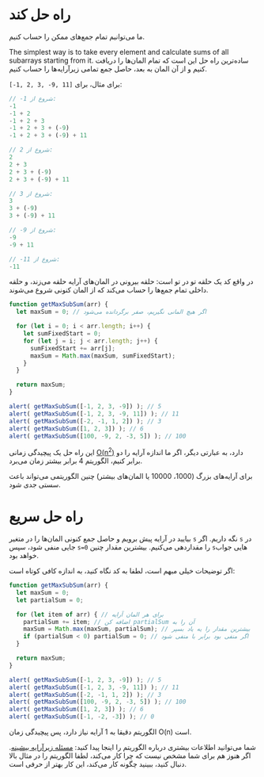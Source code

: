 # راه حل کند

ما می‌توانیم تمام جمع‌های ممکن را حساب کنیم.

The simplest way is to take every element and calculate sums of all subarrays starting from it.
ساده‌ترین راه حل این است که تمام المان‌ها را دریافت کنیم و از آن المان به بعد، حاصل جمع تمامی زیرآرایه‌ها را حساب کنیم.

برای مثال، برای `[11 ,9- ,3 ,2 ,1-]`:

```js no-beautify
// -1 شروع از:
-1
-1 + 2
-1 + 2 + 3
-1 + 2 + 3 + (-9)
-1 + 2 + 3 + (-9) + 11

// 2 شروع از:
2
2 + 3
2 + 3 + (-9)
2 + 3 + (-9) + 11

// 3 شروع از:
3
3 + (-9)
3 + (-9) + 11

// -9 شروع از:
-9
-9 + 11

// -11 شروع از:
-11
```

در واقع کد یک حلقه تو در تو است: حلقه بیرونی در المان‌های آرایه حلقه می‌زند، و حلقه داخلی تمام جمع‌ها را حساب می‌کند که از المان کنونی شروع می‌شوند.

```js run
function getMaxSubSum(arr) {
  let maxSum = 0; // اگر هیچ المانی نگیریم، صفر برگردانده می‌شود

  for (let i = 0; i < arr.length; i++) {
    let sumFixedStart = 0;
    for (let j = i; j < arr.length; j++) {
      sumFixedStart += arr[j];
      maxSum = Math.max(maxSum, sumFixedStart);
    }
  }

  return maxSum;
}

alert( getMaxSubSum([-1, 2, 3, -9]) ); // 5
alert( getMaxSubSum([-1, 2, 3, -9, 11]) ); // 11
alert( getMaxSubSum([-2, -1, 1, 2]) ); // 3
alert( getMaxSubSum([1, 2, 3]) ); // 6
alert( getMaxSubSum([100, -9, 2, -3, 5]) ); // 100
```

این راه حل یک پیچیدگی زمانی [O(n<sup>2</sup>)](https://fa.wikipedia.org/wiki/نماد_O_بزرگ) دارد، به عبارتی دیگر، اگر ما اندازه آرایه را دو برابر کنیم، الگوریتم 4 برابر بیشتر زمان می‌برد.

برای آرایه‌های بزرگ (1000، 10000 یا المان‌های بیشتر) چنین الگوریتمی می‌تواند باعث سستی جدی شود.

# راه حل سریع

بیایید در آرایه پیش برویم و حاصل جمع کنونی المان‌ها را در متغیر `s` نگه داریم. اگر `s` در جایی منفی شود، سپس `s=0` را مقداردهی می‌کنیم. بیشترین مقدار چنین `s`هایی جواب خواهد بود.

اگر توضیحات خیلی مبهم است، لطفا به کد نگاه کنید، به اندازه کافی کوتاه است:

```js run
function getMaxSubSum(arr) {
  let maxSum = 0;
  let partialSum = 0;

  for (let item of arr) { // برای هر المان آرایه
    partialSum += item; // اضافه کن partialSum آن را به
    maxSum = Math.max(maxSum, partialSum); // بیشترین مقدار را یه یاد بسپر
    if (partialSum < 0) partialSum = 0; // اگر منفی بود برابر با منفی شود
  }

  return maxSum;
}

alert( getMaxSubSum([-1, 2, 3, -9]) ); // 5
alert( getMaxSubSum([-1, 2, 3, -9, 11]) ); // 11
alert( getMaxSubSum([-2, -1, 1, 2]) ); // 3
alert( getMaxSubSum([100, -9, 2, -3, 5]) ); // 100
alert( getMaxSubSum([1, 2, 3]) ); // 6
alert( getMaxSubSum([-1, -2, -3]) ); // 0
```

الگوریتم دقیقا به 1 آرایه نیاز دارد، پس پیچیدگی زمان O(n) است.

شما می‌توانید اطلاعات بیشتری درباره الگوریتم را اینجا پیدا کنید: [مسئله زیرآرایه بیشینه](http://en.wikipedia.org/wiki/Maximum_subarray_problem). اگر هنوز هم برای شما مشخص نیست که چرا کار می‌کند، لطفا الگوریتم را در مثال بالا دنبال کنید، ببینید چگونه کار می‌کند، این کار بهتر از حرفی است.
